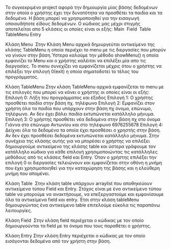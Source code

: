 Το συγκεκριμένο project αφορά την δημιουργία μίας βάσης δεδομένων στην οποία ο χρήστης έχει την δυνατότητα να προσθέτει τα παιδία και τα δεδομένα. Η βάση μπορεί να χρησιμοποιηθεί για την εισαγωγή οποιουδήποτε είδους δεδομένων.
Ο κώδικας μας μέχρι στιγμής αποτελείται απο 5 κλάσεις οι οποίες είναι οι εξής:
Main 
Field 
Table 
TableMenu
Entry 

Κλάση Menu 
Στην Κλάση Menu αρχικά δημιυργεύται αντικείμενο της κλάσης TableMenu η οποία περιέχει το menu με τις διεργασίες που μπορύν να γίνουν στην βάση.Ύστερα καλούμε την μέθοδο showMenu() η οποία εμφανίζει το Menu και ο χρήστης καλέιται να επιλέξει μία απο τις διεργασίες. Το menu συνεχίζει να εμφανίζεται μέχρις ότου ο χρήστης να επιλέξει την επιλογή 0(exit) η οποία σηματοδοτεί το τέλος του προγράμματος.

Κλάση TableMenu
Στην κλάση TableMenu αρχικά εμφανίζεται το menu με τις επιλογές που μπορεί να κάνει ο χρήστης οι οποίες είναι οι εξής:
Επιλογή 0: Λήξη του προγράμματος και έξοδος
Επιλογή 1: Ο χρήστης προσθέτει παιδία στην βάση πχ. τηλέφωνο
Επιλογή 2: Εμφανίζει στον χρήστη όλα τα παιδία που υπάρχουν στην βάση πχ όνομα, επώνυμο, τηλέφωνο. Αν δεν έχει βάλει παιδία εκτυπώνεται κατάλληλο μήνυμα.
Επιλογή 3: Ο χρήστης προσθέτει νέα δεδομένα στην βάση πχ στο όνομα Γιάννα στο επώνυμο Αντωνίου και στο τηλέφωνο 6976255678
Επιλογή 4: Δείχνει όλα τα δεδομένα τα οποία έχει προσθέσει ο χρηστής στην βάση. Αν δεν έχει προσθέσει δεδομένα εκτυπώνεται κατάλληλο μήνυμα.
Στην συνέχεια της κλάσης αυτής για να μπορέσει ο χρήστης να επιλέξει δημιουργούμε αντικείμενο της κλάσης table και ύστερα γράφουμε τον κατάλληλο κώδικα για κάθε επιλογή χρησιμοποιώντας τις κατάλληλες μεθόδους από τις κλάσεις field και Entry. Όταν ο χρήστης επιλέξει την επιλογή 0 οι διεργασίες τελειώνουν και εμφανίζεται στην οθόνη η μνήμη που έχει χρησιμοποιηθεί για την καταχώρηση της βάσης και η ελεύθερη μνήμη που απομένει.

Κλάση Table 
Στην κλάση table υπάρχουν arraylist που αποθηκεύουν αντικείμενα τύπου Field και Entry. Στόχος είναι με ένα αντικείμενο τύπου table να μπορούμε να ανακτήσουμε, να επεξεργαστούμε και εμφανίσουμε όλα τα αντικείμενα field και entry. Έτσι στην κλάση tableMenu δημιουργώντας ένα αντικείμενο table επιτελούμε εύκολα τις παραπάνω λειτουργίες.

Κλάση Field 
Στην κλάση field περιέχεται ο κώδικας με τον οποίο δημιουργούνται τα field με το όνομα που τους παραθέτει ο χρήστης.

Κλάση Entry
Στην κλάση Entry περιέχεται ο κώδικας με τον οποίο εισάγονται δεδομένα από τον χρήστη στην βάση.
